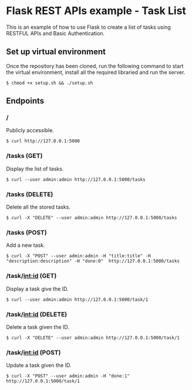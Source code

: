 # Flask REST APIs example - Task List
This is an example of how to use Flask to create a list of tasks using RESTFUL APIs and Basic Authentication.

## Set up virtual environment
Once the repository has been cloned, run the following command to start the virtual environment, install all the required libraried and run the server.

```
$ chmod +x setup.sh && ./setup.sh
```

## Endpoints

### /
Publicly accessible.

```$ curl http://127.0.0.1:5000```

### /tasks (GET)
Display the list of tasks.

```$ curl --user admin:admin http://127.0.0.1:5000/tasks```

### /tasks (DELETE)
Delete all the stored tasks.

```$ curl -X "DELETE" --user admin:admin http://127.0.0.1:5000/tasks```

### /tasks (POST)
Add a new task.

```$ curl -X "POST" --user admin:admin -H "title:title" -H "description:description" -H "done:0"  http://127.0.0.1:5000/tasks```

### /task/<int:id> (GET)
Display a task give the ID.

```$ curl --user admin:admin http://127.0.0.1:5000/task/1```

### /task/<int:id> (DELETE)
Delete a task given the ID.

```$ curl -X "DELETE" --user admin:admin http://127.0.0.1:5000/task/1```

### /task/<int:id> (POST)
Update a task given the ID.

```$ curl -X "POST" --user admin:admin -H "done:1"  http://127.0.0.1:5000/task/1```